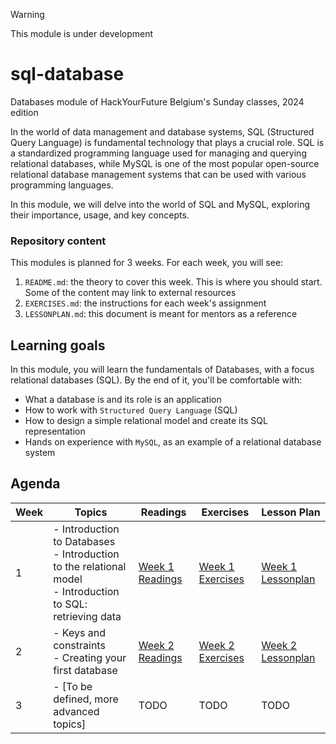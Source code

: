 > [!WARNING]
> This module is under development

# sql-database

Databases module of HackYourFuture Belgium's Sunday classes, 2024 edition

In the world of data management and database systems, SQL (Structured Query Language) is fundamental technology that plays a crucial role. SQL is a standardized programming language used for managing and querying relational databases, while MySQL is one of the most popular open-source relational database management systems that can be used with various programming languages. 

In this module, we will delve into the world of SQL and MySQL, exploring their importance, usage, and key concepts.

### Repository content

This modules is planned for 3 weeks. For each week, you will see:

1. `README.md`: the theory to cover this week. This is where you should start. Some of the content may link to external resources
1. `EXERCISES.md`: the instructions for each week's assignment
1. `LESSONPLAN.md`: this document is meant for mentors as a reference

## Learning goals

In this module, you will learn the fundamentals of Databases, with a focus relational databases (SQL). By the end of it, you'll be comfortable with:

- What a database is and its role is an application
- How to work with `Structured Query Language` (SQL)
- How to design a simple relational model and create its SQL representation
- Hands on experience with `MySQL`, as an example of a relational database system

## Agenda

| Week | Topics                                                                                                    | Readings | Exercises | Lesson Plan |
|------|-----------------------------------------------------------------------------------------------------------|----------|-----------|-------------|
| 1    | - Introduction to Databases <br> - Introduction to the relational model <br> - Introduction to SQL: retrieving data | [Week 1 Readings](./week1/README.md)     | [Week 1 Exercises](./week1/EXERCISES.md)      | [Week 1 Lessonplan](./week1/LESSONPLAN.md)        |
| 2    | - Keys and constraints <br> - Creating your first database   |  [Week 2 Readings](./week2/README.md)     | [Week 2 Exercises](./week2/EXERCISES.md)       | [Week 2 Lessonplan](./week2/LESSONPLAN.md)         |
| 3    | - [To be defined, more advanced topics]                                                                   | TODO     | TODO      | TODO        |